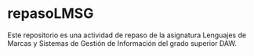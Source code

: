 # repasoLMSG

Este repositorio es una actividad de repaso de la asignatura Lenguajes de Marcas y Sistemas de Gestión de Información del grado superior DAW. 
